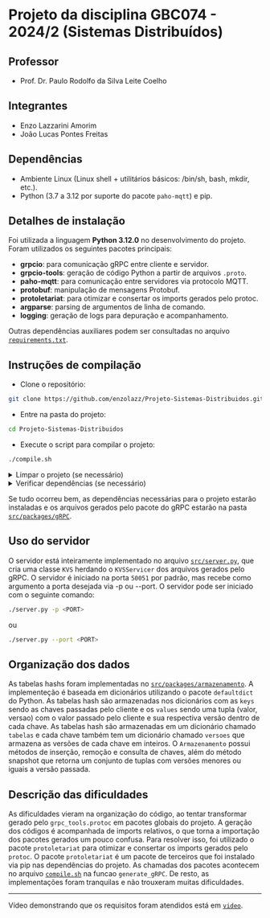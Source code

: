 # Projeto da disciplina GBC074 - 2024/2 (Sistemas Distribuídos)

## Professor

- Prof. Dr. Paulo Rodolfo da Silva Leite Coelho

## Integrantes

- Enzo Lazzarini Amorim
- João Lucas Pontes Freitas

## Dependências

- Ambiente Linux (Linux shell + utilitários básicos: /bin/sh, bash, mkdir, etc.).
- Python (3.7 a 3.12 por suporte do pacote `paho-mqtt`) e pip.

## Detalhes de instalação

Foi utilizada a linguagem **Python 3.12.0** no desenvolvimento do projeto.
Foram utilizados os seguintes pacotes principais:

- **grpcio**: para comunicação gRPC entre cliente e servidor.
- **grpcio-tools**: geração de código Python a partir de arquivos `.proto`.
- **paho-mqtt**: para comunicação entre servidores via protocolo MQTT.
- **protobuf**: manipulação de mensagens Protobuf.
- **protoletariat**: para otimizar e consertar os imports gerados pelo protoc.
- **argparse**: parsing de argumentos de linha de comando.
- **logging**: geração de logs para depuração e acompanhamento.

Outras dependências auxiliares podem ser consultadas no arquivo [`requirements.txt`](./requirements.txt).

## Instruções de compilação

- Clone o repositório:

```bash
git clone https://github.com/enzolazz/Projeto-Sistemas-Distribuidos.git
```

- Entre na pasta do projeto:

```bash
cd Projeto-Sistemas-Distribuidos
```

- Execute o script para compilar o projeto:

```bash
./compile.sh
```

<details>
    <summary>Limpar o projeto (se necessário)</summary>

Execute o script com argumento `clean`:

```bash
./compile.sh clean
```

</details>

<details>
  <summary>Verificar dependências (se necessário)</summary>

Execute o script com argumento `requirements`:

```bash
./compile.sh requirements
```

</details>

Se tudo ocorreu bem, as dependências necessárias para o projeto estarão instaladas e os arquivos gerados pelo pacote do gRPC estarão na pasta [`src/packages/gRPC`](./src/packages/gRPC/).

## Uso do servidor

O servidor está inteiramente implementado no arquivo [`src/server.py`](./src/server.py), que cria uma classe `KVS` herdando o `KVSServicer` dos arquivos gerados pelo gRPC. O servidor é iniciado na porta `50051` por padrão, mas recebe como argumento a porta desejada via -p ou --port. O servidor pode ser iniciado com o seguinte comando:

```bash
./server.py -p <PORT>
```

ou

```bash
./server.py --port <PORT>
```

## Organização dos dados

As tabelas hashs foram implementadas no [`src/packages/armazenamento`](./src/packages/armazenamento.py). A implementeção é baseada em dicionários utilizando o pacote `defaultdict` do Python. As tabelas hash são armazenadas nos dicionários com as `keys` sendo as chaves passadas pelo cliente e os `values` sendo uma tupla (valor, versao) com o valor passado pelo cliente e sua respectiva versão dentro de cada chave. As tabelas hash são armazenadas em um dicionário chamado `tabelas` e cada chave também tem um dicionário chamado `versoes` que armazena as versões de cada chave em inteiros. O `Armazenamento` possui métodos de inserção, remoção e consulta de chaves, além do método snapshot que retorna um conjunto de tuplas com versões menores ou iguais a versão passada.

## Descrição das dificuldades

As dificuldades vieram na organização do código, ao tentar transformar gerado pelo `grpc_tools.protoc` em pacotes globais do projeto. A geração dos códigos é acompanhada de imports relativos, o que torna a importação dos pacotes gerados um pouco confusa. Para resolver isso, foi utilizado o pacote `protoletariat` para otimizar e consertar os imports gerados pelo `protoc`. O pacote `protoletariat` é um pacote de terceiros que foi instalado via pip nas dependências do projeto. As chamadas dos pacotes acontecem no arquivo [`compile.sh`](./compile.sh) na funcao `generate_gRPC`. De resto, as implementações foram tranquilas e não trouxeram muitas dificuldades.

---
Vídeo demonstrando que os requisitos foram atendidos está em [`video`](./video.mp4).
